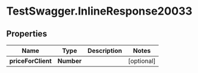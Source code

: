 # TestSwagger.InlineResponse20033

## Properties

Name | Type | Description | Notes
------------ | ------------- | ------------- | -------------
**priceForClient** | **Number** |  | [optional] 


